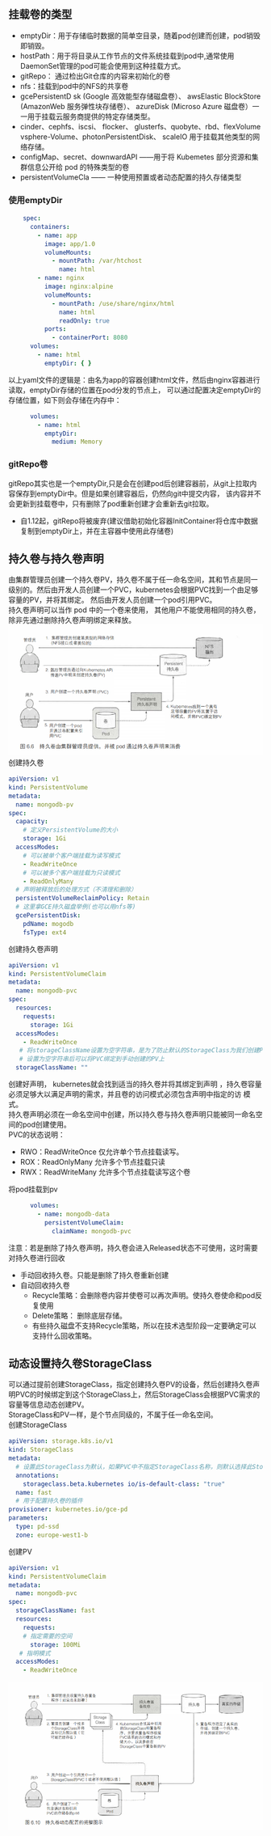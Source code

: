 ## 挂载卷的类型
+ emptyDir：用于存储临时数据的简单空目录，随着pod创建而创建，pod销毁即销毁。
+ hostPath：用于将目录从工作节点的文件系统挂载到pod中,通常使用DaemonSet管理的pod可能会使用到这种挂载方式。
+ gitRepo： 通过检出Git仓库的内容来初始化的卷
+ nfs：挂载到pod中的NFS的共享卷
+ gcePersistentD sk (Google 高效能型存储磁盘卷）、 awsElastic BlockStore (AmazonWeb 服务弹性块存储卷）、 azureDisk (Microso
Azure 磁盘卷）一一用于挂载云服务商提供的特定存储类型。
+ cinder、cephfs、iscsi、 flocker、 glusterfs、quobyte、rbd、flexVolume vsphere-Volume、photonPersistentDisk、 scaleIO 用于挂载其他类型的网络存储。
+ configMap、secret、downwardAPI ——用于将 Kubemetes 部分资源和集群信息公开给 pod 的特殊类型的卷
+ persistentVolumeCla —— 一种使用预置或者动态配置的持久存储类型

### 使用emptyDir
```yaml
    spec:
      containers:
        - name: app
          image: app/1.0
          volumeMounts:
            - mountPath: /var/htchost
              name: html
        - name: nginx
          image: nginx:alpine
          volumeMounts:
            - mountPath: /use/share/nginx/html
              name: html
              readOnly: true              
          ports:
            - containerPort: 8080
      volumes:
        - name: html
          emptyDir: { }
```
以上yaml文件的逻辑是：由名为app的容器创建html文件，然后由nginx容器进行读取，emptyDir存储的位置在pod分发的节点上，
可以通过配置决定emptyDir的存储位置，如下则会存储在内存中：
```yaml
      volumes:
        - name: html
          emptyDir:
            medium: Memory
```
### gitRepo卷
gitRepo其实也是一个emptyDir,只是会在创建pod后创建容器前，从git上拉取内容保存到emptyDir中。但是如果创建容器后，仍然向git中提交内容，
该内容并不会更新到挂载卷中，只有删除了pod重新创建才会重新去git拉取。
+ 自1.12起，gitRepo将被废弃(建议借助初始化容器InitContainer将仓库中数据复制到emptyDir上，并在主容器中使用此存储卷)
## 持久卷与持久卷声明
由集群管理员创建一个持久卷PV，持久卷不属于任一命名空间，其和节点是同一级别的。然后由开发人员创建一个PVC，kubernetes会根据PVC找到一个由足够容量的PV，并将其绑定。
然后由开发人员创建一个pod引用PVC。  
持久卷声明可以当作 pod 中的一个卷来使用， 其他用户不能使用相同的持久卷，除非先通过删除持久卷声明绑定来释放。
![持久卷与持久卷声明](../images/1577775074(1).jpg)  
创建持久卷  
```yaml
apiVersion: v1
kind: PersistentVolume
metadata:
  name: mongodb-pv
spec:
  capacity:
    # 定义PersistentVolume的大小
    storage: 1Gi
  accessModes:
    # 可以被单个客户端挂载为读写模式
    - ReadWriteOnce
    # 可以被多个客户端挂载为只读模式
    - ReadOnlyMany
  # 声明被释放后的处理方式（不清理和删除）
  persistentVolumeReclaimPolicy: Retain
  # 这里拿GCE持久磁盘举例(也可以用nfs等)
  gcePersistentDisk:
    pdName: mogodb
    fsType: ext4
```
创建持久卷声明
```yaml
apiVersion: v1
kind: PersistentVolumeClaim
metadata:
  name: mongodb-pvc
spec:
  resources:
    requests:
      storage: 1Gi
  accessModes:
    - ReadWriteOnce
   # 将storageClassName设置为空字符串，是为了防止默认的StorageClass为我们创建PV
   # 设置为空字符串后可以将PVC绑定到手动创建的PV上
  storageClassName: ""
```
创建好声明， kubernetes就会找到适当的持久卷并将其绑定到声明 ，持久卷容量必须足够大以满足声明的需求，并且卷的访问模式必须包含声明中指定的访
模式。  
持久卷声明必须在一命名空间中创建，所以持久卷与持久卷声明只能被同一命名空间的pod创建使用。  
PVC的状态说明：  
+ RWO：ReadWriteOnce 仅允许单个节点挂载读写。
+ ROX：ReadOnlyMany 允许多个节点挂载只读
+ RWX：ReadWriteMany 允许多个节点挂载读写这个卷

将pod挂载到pv
```yaml
      volumes:
        - name: mongodb-data
          persistentVolumeClaim:
            claimName: mongodb-pvc
```

注意：若是删除了持久卷声明，持久卷会进入Released状态不可使用，这时需要对持久卷进行回收  
+ 手动回收持久卷。只能是删除了持久卷重新创建
+ 自动回收持久卷
    + Recycle策略：会删除卷内容并使卷可以再次声明。使持久卷使命和pod反复使用
    + Delete策略： 删除底层存储。
    + 有些持久磁盘不支持Recycle策略，所以在技术选型阶段一定要确定可以支持什么回收策略。  
## 动态设置持久卷StorageClass
可以通过提前创建StorageClass，指定创建持久卷PV的设备，然后创建持久卷声明PVC的时候绑定到这个StorageClass上，然后StorageClass会根据PVC需求的
容量等信息动态创建PV。  
StorageClass和PV一样，是个节点同级的，不属于任一命名空间。  
创建StorageClass
```yaml
apiVersion: storage.k8s.io/v1
kind: StorageClass
metadata:
  # 设置此StorageClass为默认，如果PVC中不指定StorageClass名称，则默认选择此StorageClass
  annotations:
    storageclass.beta.kubernetes io/is-default-class: "true"
  name: fast
  # 用于配置持久卷的插件
provisioner: kubernetes.io/gce-pd  
parameters:
  type: pd-ssd
  zone: europe-west1-b
```  
创建PV
```yaml
apiVersion: v1
kind: PersistentVolumeClaim
metadata:
  name: mongodb-pvc
spec:
  storageClassName: fast
  resources:
    requests:
    # 指定需要的空间
      storage: 100Mi
   # 指明模式   
  accessModes:
    - ReadWriteOnce 
```
![创建PV到PVC整体流程](../images/1577933120(1).jpg)
